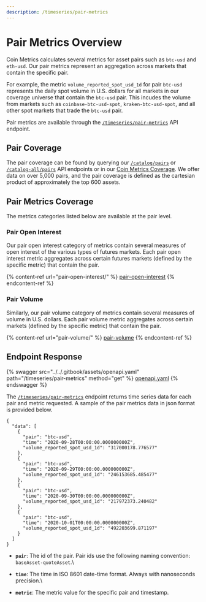 ```yaml
---
description: /timeseries/pair-metrics
---
```


# Pair Metrics Overview

Coin Metrics calculates several metrics for asset pairs such as `btc-usd` and `eth-usd`. Our pair metrics represent an aggregation across markets that contain the specific pair.

For example, the metric `volume_reported_spot_usd_1d` for pair `btc-usd` represents the daily spot volume in U.S. dollars for all markets in our coverage universe that contain the `btc-usd` pair. This incudes the volume from markets such as `coinbase-btc-usd-spot`, `kraken-btc-usd-spot`, and all other spot markets that trade the `btc-usd` pair.

Pair metrics are available through the [`/timeseries/pair-metrics`](https://docs.coinmetrics.io/api/v4#operation/getTimeseriesPairMetrics) API endpoint.

## Pair Coverage

The pair coverage can be found by querying our [`/catalog/pairs`](https://docs.coinmetrics.io/api/v4#operation/getCatalogAssetPairs) or [`/catalog-all/pairs`](https://docs.coinmetrics.io/api/v4#operation/getCatalogAllAssetPairs) API endpoints or in our [Coin Metrics Coverage](https://coverage.coinmetrics.io/). We offer data on over 5,000 pairs, and the pair coverage is defined as the cartesian product of approximately the top 600 assets.

## Pair Metrics Coverage

The metrics categories listed below are available at the pair level.&#x20;

### Pair Open Interest

Our pair open interest category of metrics contain several measures of open interest of the various types of futures markets. Each pair open interest metric aggregates across certain futures markets (defined by the specific metric) that contain the pair.

{% content-ref url="pair-open-interest/" %}
[pair-open-interest](pair-open-interest/)
{% endcontent-ref %}

### Pair Volume

Similarly, our pair volume category of metrics contain several measures of volume in U.S. dollars. Each pair volume metric aggregates across certain markets (defined by the specific metric) that contain the pair.

{% content-ref url="pair-volume/" %}
[pair-volume](pair-volume/)
{% endcontent-ref %}

## Endpoint Response

{% swagger src="../../.gitbook/assets/openapi.yaml" path="/timeseries/pair-metrics" method="get" %}
[openapi.yaml](../../.gitbook/assets/openapi.yaml)
{% endswagger %}


The [`/timeseries/pair-metrics`](https://docs.coinmetrics.io/api/v4#operation/getTimeseriesPairMetrics) endpoint returns time series data for each pair and metric requested. A sample of the pair metrics data in json format is provided below.

```
{
  "data": [
    {
      "pair": "btc-usd",
      "time": "2020-09-28T00:00:00.000000000Z",
      "volume_reported_spot_usd_1d": "317000178.776577"
    },
    {
      "pair": "btc-usd",
      "time": "2020-09-29T00:00:00.000000000Z",
      "volume_reported_spot_usd_1d": "246153685.485477"
    },
    {
      "pair": "btc-usd",
      "time": "2020-09-30T00:00:00.000000000Z",
      "volume_reported_spot_usd_1d": "217972373.240482"
    },
    {
      "pair": "btc-usd",
      "time": "2020-10-01T00:00:00.000000000Z",
      "volume_reported_spot_usd_1d": "492203699.871197"
    }
  ]
}
```

* **`pair`**: The id of the pair. Pair ids use the following naming convention: `baseAsset-quoteAsset`.\

* **`time`**: The time in ISO 8601 date-time format. Always with nanoseconds precision.\

* **`metric`**: The metric value for the specific pair and timestamp.
